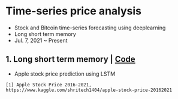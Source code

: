 # Time-series price analysis
- Stock and Bitcoin time-series forecasting using deeplearning
- Long short term memory
- Jul. 7, 2021 ~ Present

## 1. Long short term memory | [Code](https://github.com/OH-Seoyoung/Time-series_price_analysis/tree/master/Practice)  
- Apple stock price prediction using LSTM

```
[1] Apple Stock Price 2016-2021, https://www.kaggle.com/shritech1404/apple-stock-price-20162021
```
